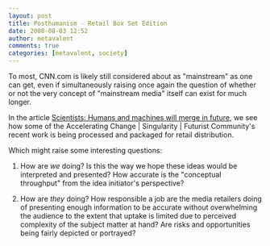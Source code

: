 ```yaml
---
layout: post
title: Posthumanism - Retail Box Set Edition
date: 2008-08-03 12:52
author: metavalent
comments: true
categories: [metavalent, society]
---
```

To most, CNN.com is likely still considered about as "mainstream" as one can get, even if simultaneously raising once again the question of whether or not the very concept of "mainstream media" itself can exist for much longer.

In the article <a href="http://edition.cnn.com/2008/TECH/07/15/bio.tech/?imw=Y&amp;iref=mpstoryemail">Scientists: Humans and machines will merge in future</a>, we see how some of the Accelerating Change | Singularity | Futurist Community's recent work is being processed and packaged for retail distribution.

Which might raise some interesting questions:<ol><li>How are <i>we</i> doing? Is this the way we hope these ideas would be interpreted and presented? How accurate is the "conceptual throughput" from the idea initiator's perspective?</li>
<li>How are <i>they</i> doing? How responsible a job are the media retailers doing of presenting enough information to be accurate without overwhelming the audience to the extent that uptake is limited due to perceived complexity of the subject matter at hand? Are risks and opportunities being fairly depicted or portrayed?</li></ol>
